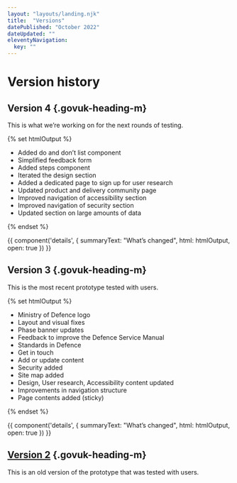 ```yaml
---
layout: "layouts/landing.njk"
title:  "Versions"
datePublished: "October 2022"
dateUpdated: ""
eleventyNavigation:
  key: ""
---
```


# Version history

## Version 4 {.govuk-heading-m}

This is what we’re working on for the next rounds of testing.

{% set htmlOutput %}
  <ul class="govuk-list govuk-list--bullet">
    <li>Added do and don’t list component</li>
    <li>Simplified feedback form</li>
    <li>Added steps component</li>
    <li>Iterated the design section</li>
    <li>Added a dedicated page to sign up for user research</li>
    <li>Updated product and delivery community page</li>
    <li>Improved navigation of accessibility section</li>
    <li>Improved navigation of security section</li>
    <li>Updated section on large amounts of data</li>
  </ul>
{% endset %}

{{ component('details', {
  summaryText: "What’s changed",
  html: htmlOutput,
  open: true
}) }}


## Version 3 {.govuk-heading-m}

This is the most recent prototype tested with users.

{% set htmlOutput %}
  <ul class="govuk-list govuk-list--bullet">
    <li>Ministry of Defence logo</li>
    <li>Layout and visual fixes</li>
    <li>Phase banner updates</li>
    <li>Feedback to improve the Defence Service Manual</li>
    <li>Standards in Defence</li>
    <li>Get in touch</li>
    <li>Add or update content</li>
    <li>Security added</li>
    <li>Site map added</li>
    <li>Design, User research, Accessibility content updated</li>
    <li>Improvements in navigation structure</li>
    <li>Page contents added (sticky)</li>
  </ul>
{% endset %}

{{ component('details', {
  summaryText: "What’s changed",
  html: htmlOutput,
  open: true
}) }}


## [Version 2](https://dmdsm.herokuapp.com/dsm-home) {.govuk-heading-m}

This is an old version of the prototype that was tested with users.
